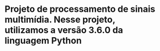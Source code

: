 # Projeto de processamento de sinais multimídia. Nesse projeto, utilizamos a versão 3.6.0 da linguagem Python
